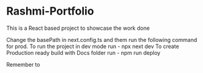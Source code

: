 # Rashmi-Portfolio

This is a React based project to showcase the work done

<!-- Commands  -->

Change the basePath in next.config.ts and them run the following command for prod.
To run the project in dev mode run - npx next dev
To create Production ready build with Docs folder run - npm run deploy

<!--  -->

Remember to
